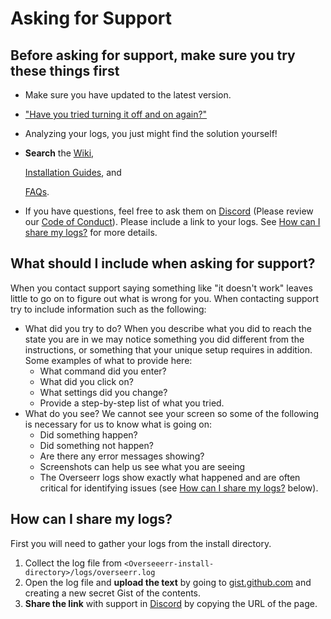 # Asking for Support

## Before asking for support, make sure you try these things first

* Make sure you have updated to the latest version.
* ["Have you tried turning it off and on again?"](https://www.youtube.com/watch?v=nn2FB1P_Mn8)
* Analyzing your logs, you just might find the solution yourself!
* **Search** the [Wiki](https://github.com/sct/overseerr/wiki),

  [Installation Guides](https://github.com/sct/overseerr/wiki/Installation), and

  [FAQs](https://github.com/sct/overseerr/wiki/Frequently-Asked-Questions).

* If you have questions, feel free to ask them on [Discord](https://discord.gg/PkCWJSeCk7) \(Please review our [Code of Conduct](https://github.com/sct/overseerr/blob/develop/CODE_OF_CONDUCT.md)\). Please include a link to your logs. See [How can I share my logs?](asking-for-support.md#how-can-i-share-my-logs) for more details.

## What should I include when asking for support?

When you contact support saying something like "it doesn't work" leaves little to go on to figure out what is wrong for you. When contacting support try to include information such as the following:

* What did you try to do? When you describe what you did to reach the state you are in we may notice something you did different from the instructions, or something that your unique setup requires in addition. Some examples of what to provide here:
  * What command did you enter?
  * What did you click on?
  * What settings did you change?
  * Provide a step-by-step list of what you tried.
* What do you see? We cannot see your screen so some of the following is necessary for us to know what is going on:
  * Did something happen?
  * Did something not happen?
  * Are there any error messages showing?
  * Screenshots can help us see what you are seeing
  * The Overseerr logs show exactly what happened and are often critical for identifying issues \(see [How can I share my logs?](asking-for-support.md#how-can-i-share-my-logs) below\).

## How can I share my logs?

First you will need to gather your logs from the install directory.

1. Collect the log file from `<Overseeerr-install-directory>/logs/overseerr.log`
2. Open the log file and **upload the text** by going to [gist.github.com](https://gist.github.com/) and creating a new secret Gist of the contents.
3. **Share the link** with support in [Discord](https://discord.gg/PkCWJSeCk7) by copying the URL of the page.

